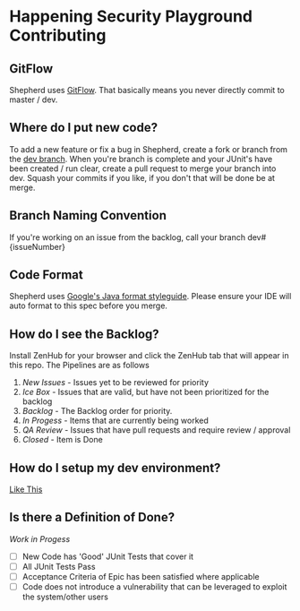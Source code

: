 
# Happening Security Playground Contributing

## GitFlow
Shepherd uses [GitFlow](https://datasift.github.io/gitflow/IntroducingGitFlow.html). That basically means you never directly commit to master / dev.

## Where do I put new code?
To add a new feature or fix a bug in Shepherd, create a fork or branch from the [dev branch](https://github.com/OWASP/SecurityShepherd/tree/dev). When you're branch is complete and your JUnit's have been created / run clear, create a pull request to merge your branch into dev. Squash your commits if you like, if you don't that will be done be at merge.

## Branch Naming Convention
If you're working on an issue from the backlog, call your branch dev#{issueNumber}

## Code Format
Shepherd uses [Google's Java format styleguide](https://github.com/google/styleguide/blob/gh-pages/eclipse-java-google-style.xml). Please ensure your IDE will auto format to this spec before you merge.

## How do I see the Backlog?
Install ZenHub for your browser and click the ZenHub tab that will appear in this repo. The Pipelines are as follows
1. *New Issues* - Issues yet to be reviewed for priority
2. *Ice Box* - Issues that are valid, but have not been prioritized for the backlog
3. *Backlog* - The Backlog order for priority.
4. *In Progess* - Items that are currently being worked
5. *QA Review* - Issues that have pull requests and require review / approval
6. *Closed* - Item is Done

## How do I setup my dev environment?
[Like This](https://github.com/OWASP/SecurityShepherd/wiki/Create-a-Security-Shepherd-Dev-Environment)

## Is there a Definition of Done?
*Work in Progess*  
- [ ] New Code has 'Good' JUnit Tests that cover it
- [ ] All JUnit Tests Pass
- [ ] Acceptance Criteria of Epic has been satisfied where applicable
- [ ] Code does not introduce a vulnerability that can be leveraged to exploit the system/other users
